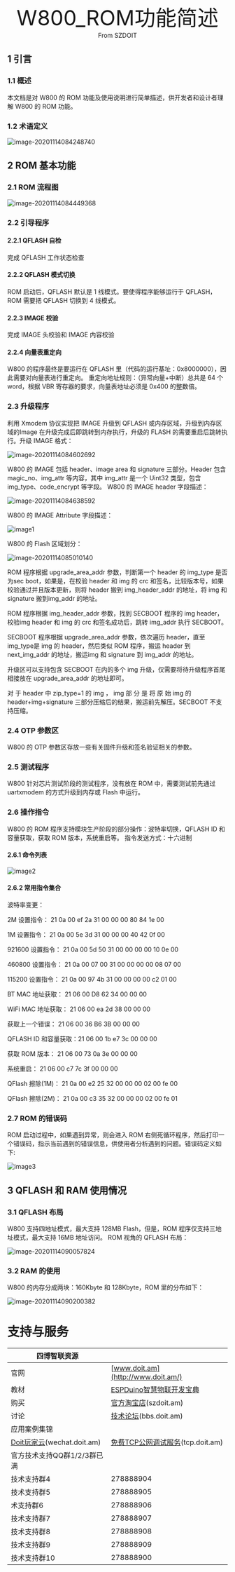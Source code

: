 <center><font size=10> W800_ROM功能简述 </center></font>
<center> From SZDOIT</center>

## 1 引言

### 1.1 概述

本文档是对 W800 的 ROM 功能及使用说明进行简单描述，供开发者和设计者理解
W800 的 ROM 功能。

### 1.2 术语定义

![image-20201114084248740](https://github.com/SmartArduino/zhdocs/raw/master/zhW_Series/W800/Docs/System_Function/W800_ROM/image-20201114084248740.png)

## 2 ROM 基本功能

### 2.1 ROM 流程图

![image-20201114084449368](https://github.com/SmartArduino/zhdocs/raw/master/zhW_Series/W800/Docs/System_Function/W800_ROM/image-20201114084449368.png)

### 2.2 引导程序

#### 2.2.1 QFLASH 自检

完成 QFLASH 工作状态检查

#### 2.2.2 QFLASH 模式切换

ROM 启动后，QFLASH 默认是 1 线模式。要使得程序能够运行于 QFLASH，ROM 需要把 QFLASH 切换到 4 线模式。

#### 2.2.3 IMAGE 校验

完成 IMAGE 头校验和 IMAGE 内容校验

#### 2.2.4 向量表重定向

W800 的程序最终是要运行在 QFLASH 里（代码的运行基址：0x8000000），因此需要对向量表进行重定向。
重定向地址规则：（异常向量+中断）总共是 64 个 word，根据 VBR 寄存器的要求，向量表地址必须是 0x400 的整数倍。

### 2.3 升级程序

利用 Xmodem 协议实现把 IMAGE 升级到 QFLASH 或内存区域，升级到内存区域的Image 在升级完成后即跳转到内存执行，升级的 FLASH 的需要重启后跳转执行。升级 IMAGE 格式：

![image-20201114084602692](https://github.com/SmartArduino/zhdocs/raw/master/zhW_Series/W800/Docs/System_Function/W800_ROM/image-20201114084602692.png)

W800 的 IMAGE 包括 header、image area 和 signature 三部分。Header 包含magic_no、img_attr 等内容，其中 img_attr 是一个 Uint32 类型，包含 img_type、code_encrypt 等字段。
W800 的 IMAGE header 字段描述：

![image-20201114084638592](https://github.com/SmartArduino/zhdocs/raw/master/zhW_Series/W800/Docs/System_Function/W800_ROM/image-20201114084638592.png)

W800 的 IMAGE Attribute 字段描述：

![image1](https://github.com/SmartArduino/zhdocs/raw/master/zhW_Series/W800/Docs/System_Function/W800_ROM/image1.png)

W800 的 Flash 区域划分：

![image-20201114085010140](https://github.com/SmartArduino/zhdocs/raw/master/zhW_Series/W800/Docs/System_Function/W800_ROM/image-20201114085010140.png)

ROM 程序根据 upgrade_area_addr 参数，判断第一个 header 的 img_type 是否为sec boot，如果是，在校验 header 和 img 的 crc 和签名，比较版本号，如果校验通过并且版本更新，则将 header 搬到 img_header_addr 的地址，将 img 和 signature 搬到img_addr 的地址。

ROM 程序根据 img_header_addr 参数，找到 SECBOOT 程序的 img header，校验img header 和 img 的 crc 和签名成功后，跳转 img_addr 执行 SECBOOT。

SECBOOT 程序根据 upgrade_area_addr 参数，依次遍历 header，直至 img_type是 img 的 header，然后类似 ROM 程序，搬运 header 到 next_img_addr 的地址，搬运img 和 signature 到 img_addr 的地址。

升级区可以支持包含 SECBOOT 在内的多个 img 升级，仅需要将待升级程序首尾相接放在 upgrade_area_addr 的地址即可。

对 于 header 中 zip_type=1 的 img ， img 部 分 是 将 原 始 img 的header+img+signature 三部分压缩后的结果，搬运前先解压。SECBOOT 不支持压缩。

### 2.4 OTP 参数区

W800 的 OTP 参数区存放一些有关固件升级和签名验证相关的参数。

### 2.5 测试程序

W800 针对芯片测试阶段的测试程序，没有放在 ROM 中，需要测试前先通过 uartxmodem 的方式升级到内存或 Flash 中运行。

### 2.6 操作指令

W800 的 ROM 程序支持模块生产阶段的部分操作：波特率切换，QFLASH ID 和容量获取，获取 ROM 版本，系统重启等。
指令发送方式：十六进制

#### 2.6.1 命令列表

![image2](https://github.com/SmartArduino/zhdocs/raw/master/zhW_Series/W800/Docs/System_Function/W800_ROM/image2.png)

#### 2.6.2 常用指令集合

波特率变更：

2M 设置指令： 21 0a 00 ef 2a 31 00 00 00 80 84 1e 00

1M 设置指令： 21 0a 00 5e 3d 31 00 00 00 40 42 0f 00

921600 设置指令： 21 0a 00 5d 50 31 00 00 00 00 10 0e 00

460800 设置指令： 21 0a 00 07 00 31 00 00 00 00 08 07 00

115200 设置指令： 21 0a 00 97 4b 31 00 00 00 00 c2 01 00

BT MAC 地址获取： 21 06 00 D8 62 34 00 00 00

WiFi MAC 地址获取： 21 06 00 ea 2d 38 00 00 00

获取上一个错误： 21 06 00 36 B6 3B 00 00 00

QFLASH ID 和容量获取：21 06 00 1b e7 3c 00 00 00

获取 ROM 版本： 21 06 00 73 0a 3e 00 00 00

系统重启： 21 06 00 c7 7c 3f 00 00 00

QFlash 擦除(1M)： 21 0a 00 e2 25 32 00 00 00 02 00 fe 00

QFlash 擦除(2M)： 21 0a 00 c3 35 32 00 00 00 02 00 fe 01

### 2.7 ROM 的错误码

ROM 启动过程中，如果遇到异常，则会进入 ROM 右侧死循环程序，然后打印一个错误码，指示当前遇到的错误信息，供使用者分析遇到的问题。错误码定义如下:

![image3](https://github.com/SmartArduino/zhdocs/raw/master/zhW_Series/W800/Docs/System_Function/W800_ROM/image3.png)

## 3 QFLASH 和 RAM 使用情况

### 3.1 QFLASH 布局

W800 支持四地址模式，最大支持 128MB Flash，但是，ROM 程序仅支持三地址模式，最大支持 16MB 地址访问。
ROM 视角的 QFLASH 布局：

![image-20201114090057824](https://github.com/SmartArduino/zhdocs/raw/master/zhW_Series/W800/Docs/System_Function/W800_ROM/image-20201114090057824.png)

### 3.2 RAM 的使用

W800 的内存分成两块：160Kbyte 和 128Kbyte，ROM 里的分布如下：

![image-20201114090200382](https://github.com/SmartArduino/zhdocs/raw/master/zhW_Series/W800/Docs/System_Function/W800_ROM/image-20201114090200382.png)



# 支持与服务

| 四博智联资源                                        |                                                              |
| --------------------------------------------------- | ------------------------------------------------------------ |
| 官网                                                | [www.doit.am](http://www.doit.am/)                           |
| 教材                                                | [ESPDuino智慧物联开发宝典](https://item.taobao.com/item.htm?spm=a1z10.3-c.w4002-7420449993.9.Bgp1Ll&id=520583000610) |
| 购买                                                | [官方淘宝店](https://szdoit.taobao.com/)(szdoit.am)          |
| 讨论                                                | [技术论坛](http://bbs.doit.am/forum.php)(bbs.doit.am)        |
| 应用案例集锦                                        |                                                              |
| [Doit玩家云](http://wechat.doit.am)(wechat.doit.am) | [免费TCP公网调试服务](http://tcp.doit.am)(tcp.doit.am)       |
| 官方技术支持QQ群1/2/3群已满                         |                                                              |
| 技术支持群4                                         | 278888904                                                    |
| 技术支持群5                                         | 278888905                                                    |
| 术支持群6                                           | 278888906                                                    |
| 技术支持群7                                         | 278888907                                                    |
| 技术支持群8                                         | 278888908                                                    |
| 技术支持群9                                         | 278888909                                                    |
| 技术支持群10                                        | 278888900                                                    |